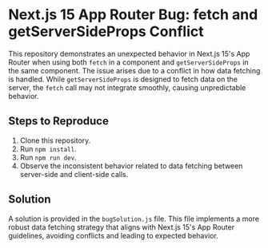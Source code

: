 # Next.js 15 App Router Bug: fetch and getServerSideProps Conflict

This repository demonstrates an unexpected behavior in Next.js 15's App Router when using both `fetch` in a component and `getServerSideProps` in the same component.  The issue arises due to a conflict in how data fetching is handled. While `getServerSideProps` is designed to fetch data on the server, the `fetch` call may not integrate smoothly, causing unpredictable behavior.

## Steps to Reproduce

1. Clone this repository.
2. Run `npm install`.
3. Run `npm run dev`.
4. Observe the inconsistent behavior related to data fetching between server-side and client-side calls.

## Solution

A solution is provided in the `bugSolution.js` file. This file implements a more robust data fetching strategy that aligns with Next.js 15's App Router guidelines, avoiding conflicts and leading to expected behavior.